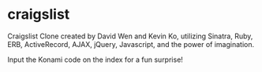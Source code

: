 craigslist
==========

Craigslist Clone created by David Wen and Kevin Ko, utilizing Sinatra, Ruby, ERB, ActiveRecord, AJAX, jQuery, Javascript, and the power of imagination.

Input the Konami code on the index for a fun surprise!

